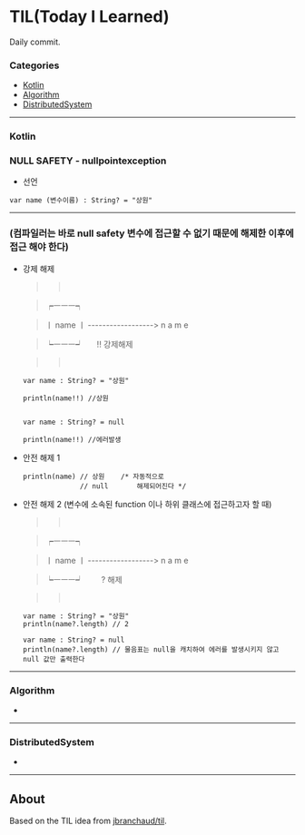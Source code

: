 # TIL(Today I Learned)

Daily commit.

### Categories

* [Kotlin](#Kotlin)
* [Algorithm](#Algorithm)
* [DistributedSystem](#DistributedSystem)

---

### Kotlin

  ### NULL SAFETY - nullpointexception

  * 선언

  ```
  var name (변수이름) : String? = "상원"
  ```

  ---

  ### (컴파일러는 바로 null safety 변수에 접근할 수 없기 때문에 해제한 이후에 접근 해야 한다)

  * 강제 해제

    >>       

    >  ┍ㅡㅡㅡ┑

    > ㅣ name ㅣ  ------------------>  n a m e

    >  ┕ㅡㅡㅡ┙        !! 강제해제

    >>       

    ```
    var name : String? = "상원"

    println(name!!) //상원


    var name : String? = null

    println(name!!) //에러발생
    ```

  * 안전 해제 1

    ```
    println(name) // 상원    /* 자동적으로
                  // null       해제되어진다 */
    ```                

  * 안전 해제 2 (변수에 소속된 function 이나 하위 클래스에 접근하고자 할 때)

    >>       

    >  ┍ㅡㅡㅡ┑

    > ㅣ name ㅣ  ------------------>  n a m e

    >  ┕ㅡㅡㅡ┙          ? 해제

    >>       

    ```
    var name : String? = "상원"
    println(name?.length) // 2
  
    var name : String? = null
    println(name?.length) // 물음표는 null을 캐치하여 에러를 발생시키지 않고 null 값만 출력한다

    ```
  
  
 

---

### Algorithm

- 

---

### DistributedSystem

- 

---

## About

Based on the TIL idea from [jbranchaud/til](https://github.com/jbranchaud/til).
